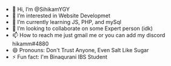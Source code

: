 - 👋 Hi, I’m @SihikamYGY
- 👀 I’m interested in Website Developmet
- 🌱 I’m currently learning JS, PHP, and mySql
- 💞️ I’m looking to collaborate on some Expert person (idk)
- 📫 How to reach me just gmail me or you can add my discord hikamm#4880
- 😄 Pronouns: Don't Trust Anyone, Even Salt Like Sugar
- ⚡ Fun fact: I'm Binaqurani IBS Student

<!---
SihikamYGY/SihikamYGY is a ✨ special ✨ repository because its `README.md` (this file) appears on your GitHub profile.
You can click the Preview link to take a look at your changes.
--->
